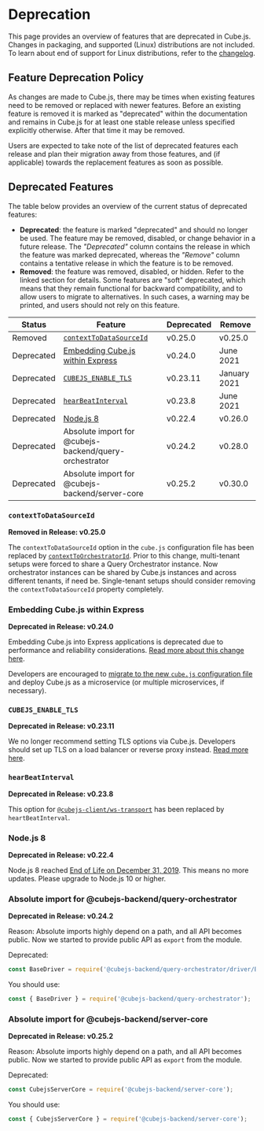# Deprecation

This page provides an overview of features that are deprecated in Cube.js.
Changes in packaging, and supported (Linux) distributions are not included. To
learn about end of support for Linux distributions, refer to the
[changelog](CHANGELOG.md).

## Feature Deprecation Policy

As changes are made to Cube.js, there may be times when existing features need
to be removed or replaced with newer features. Before an existing feature is
removed it is marked as "deprecated" within the documentation and remains in
Cube.js for at least one stable release unless specified explicitly otherwise.
After that time it may be removed.

Users are expected to take note of the list of deprecated features each release
and plan their migration away from those features, and (if applicable) towards
the replacement features as soon as possible.

## Deprecated Features

The table below provides an overview of the current status of deprecated
features:

- **Deprecated**: the feature is marked "deprecated" and should no longer be
  used. The feature may be removed, disabled, or change behavior in a future
  release. The _"Deprecated"_ column contains the release in which the feature
  was marked deprecated, whereas the _"Remove"_ column contains a tentative
  release in which the feature is to be removed.
- **Removed**: the feature was removed, disabled, or hidden. Refer to the linked
  section for details. Some features are "soft" deprecated, which means that
  they remain functional for backward compatibility, and to allow users to
  migrate to alternatives. In such cases, a warning may be printed, and users
  should not rely on this feature.

| Status     | Feature                                                              | Deprecated | Remove       |
| ---------- | -------------------------------------------------------------------- | ---------- | ------------ |
| Removed    | [`contextToDataSourceId`](#contexttodatasourceid)                    | v0.25.0    | v0.25.0      |
| Deprecated | [Embedding Cube.js within Express](#embedding-cubejs-within-express) | v0.24.0    | June 2021    |
| Deprecated | [`CUBEJS_ENABLE_TLS`](#cubejs_enable_tls)                            | v0.23.11   | January 2021 |
| Deprecated | [`hearBeatInterval`](#hearbeatinterval)                              | v0.23.8    | June 2021    |
| Deprecated | [Node.js 8](#nodejs-8)                                               | v0.22.4    | v0.26.0      |
| Deprecated | Absolute import for @cubejs-backend/query-orchestrator               | v0.24.2    | v0.28.0      |
| Deprecated | Absolute import for @cubejs-backend/server-core                      | v0.25.2    | v0.30.0      |

### `contextToDataSourceId`

**Removed in Release: v0.25.0**

The `contextToDataSourceId` option in the `cube.js` configuration file has been
replaced by [`contextToOrchestratorId`][link-contexttoorchestratorid]. Prior to
this change, multi-tenant setups were forced to share a Query Orchestrator
instance. Now orchestrator instances can be shared by Cube.js instances and
across different tenants, if need be. Single-tenant setups should consider
removing the `contextToDataSourceId` property completely.

[link-contexttoorchestratorid]:
  https://cube.dev/docs/config#options-reference-context-to-orchestrator-id

### Embedding Cube.js within Express

**Deprecated in Release: v0.24.0**

Embedding Cube.js into Express applications is deprecated due to performance and
reliability considerations. [Read more about this change
here][link-cube-docker].

Developers are encouraged to [migrate to the new `cube.js` configuration
file][link-migration] and deploy Cube.js as a microservice (or multiple
microservices, if necessary).

[link-cube-docker]: https://cube.dev/blog/cubejs-loves-docker
[link-migration]:
  https://cube.dev/docs/configuration/overview#migrating-from-express-to-docker

### `CUBEJS_ENABLE_TLS`

**Deprecated in Release: v0.23.11**

We no longer recommend setting TLS options via Cube.js. Developers should set up
TLS on a load balancer or reverse proxy instead. [Read more
here][link-enable-https].

[link-enable-https]:
  https://cube.dev/docs/deployment/production-checklist#enable-https

### `hearBeatInterval`

**Deprecated in Release: v0.23.8**

This option for [`@cubejs-client/ws-transport`][link-hearbeatinterval] has been
replaced by `heartBeatInterval`.

[link-hearbeatinterval]:
  https://cube.dev/docs/@cubejs-client-ws-transport#web-socket-transport-hear-beat-interval

### Node.js 8

**Deprecated in Release: v0.22.4**

Node.js 8 reached [End of Life on December 31, 2019][link-nodejs-eol]. This
means no more updates. Please upgrade to Node.js 10 or higher.

[link-nodejs-eol]: https://github.com/nodejs/Release#end-of-life-releases

### Absolute import for @cubejs-backend/query-orchestrator

**Deprecated in Release: v0.24.2**

Reason: Absolute imports highly depend on a path, and all API becomes public. Now we started to provide public API as `export` from the module.

Deprecated:

```js
const BaseDriver = require('@cubejs-backend/query-orchestrator/driver/BaseDriver');
```

You should use:

```js
const { BaseDriver } = require('@cubejs-backend/query-orchestrator');
```

### Absolute import for @cubejs-backend/server-core

**Deprecated in Release: v0.25.2**

Reason: Absolute imports highly depend on a path, and all API becomes public. Now we started to provide public API as `export` from the module.

Deprecated:

```js
const CubejsServerCore = require('@cubejs-backend/server-core');
```

You should use:

```js
const { CubejsServerCore } = require('@cubejs-backend/server-core');
```
